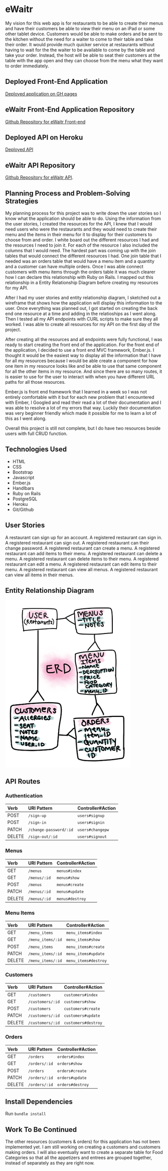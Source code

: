 # eWaitr
My vision for this web app is for restaurants to be able to create their menus and have their customers be able to view their menu on an iPad or some other tablet device. Customers would be able to make orders and be sent to the kitchen without the need for a waiter to come to their table and take their order. It would provide much quicker service at restaurants without having to wait for the the waiter to be available to come by the table and take your order. Instead, the host will be able to seat their customers at the table with the app open and they can choose from the menu what they want to order immediately.

## Deployed Front-End Application
[Deployed application on GH pages](https://katwu90.github.io/eWaitr/)

## eWaitr Front-End Application Repository
[Github Repository for eWaitr Front-end](https://github.com/katwu90/eWaitr)

## Deployed API on Heroku
[Deployed API](https://ewaitr.herokuapp.com/)

## eWaitr API Repository
[Github Repository for eWaitr API](https://github.com/katwu90/eWaitr-rails-back-end).

## Planning Process and Problem-Solving Strategies
My planning process for this project was to write down the user stories so I know what the application should be able to do. Using the information from the user stories, I created the resources for the API, I knew that I would need users who were the restaurants and they would need to create their menu and the items in their menu for it to display for their customers to choose from and order. I white board out the different resources I had and the resources I need to join it. For each of the resource I also included the columns that I would need. The hardest part was coming up with the join tables that would connect the different resources I had. One join table that I needed was an orders table that would have a menu item and a quantity and a customer can have multiple orders. Once I was able connect customers with menu items through the orders table it was much clearer how I can declare this relationship with Ruby on Rails. I mapped out this relationship in a Entity Relationship Diagram before creating my resources for my API.

After I had my user stories and entity relationship diagram, I sketched out a wireframe that shows how the application will display this information to the user. Once everything was planned out, I got started on creating the back end one resource at a time and adding in the relatioships as I went along. Then I tested all my API endpoints with CURL scripts to make sure they all worked. I was able to create all resources for my API on the first day of the project.

After creating all the resources and all endpoints were fully functional, I was ready to start creating the front end of the application. For the front end of the application, I decided to use a front end MVC framework, Ember.js. I thought it would be the easiest way to display all the information that I have for all my resources because I would be able create a component for how one item in my resource looks like and be able to use that same component for all the other items in my resource. And since there are so many routes, it is easier to use for the user to interact with when you have different URL paths for all those resources.

Ember.js is front end framework that I learned in a week so I was not entirely comfortable with it but for each new problem that I encountered with Ember, I Googled and read their read a lot of their documentation and I was able to resolve a lot of my errors that way. Luckily their documentation was very beginner friendly which made it possible for me to learn a lot of this as I went along.

Overall this project is still not complete, but I do have two resources beside users with full CRUD function.

## Technologies Used
- HTML
- CSS
- Bootstrap
- Javascript
- Ember.js
- Handlbars
- Ruby on Rails
- PostgreSQL
- Heroku
- Git/Github

## User Stories
A restaurant can sign up for an account.
A registered restaurant can sign in.
A registered restaurant can sign out.
A registered restaurant can their change password.
A registered restaurant can create a menu.
A registered restaurant can add items to their menu.
A registered restaurant can delete a menu.
A registered restaurant can delete items to their menu.
A registered restaurant can edit a menu.
A registered restaurant can edit items to their menu.
A registered restaurant can view all menus.
A registered restaurant can view all items in their menus.

## Entity Relationship Diagram
<img src="./ERD.jpg" width="400px">

## API Routes

### Authentication

| Verb   | URI Pattern            | Controller#Action |
|:-------|:-----------------------|:------------------|
| POST   | `/sign-up`             | `users#signup`    |
| POST   | `/sign-in`             | `users#signin`    |
| PATCH  | `/change-password/:id` | `users#changepw`  |
| DELETE | `/sign-out/:id`        | `users#signout`   |

### Menus
| Verb   | URI Pattern  | Controller#Action |
|:-------|:-------------|:------------------|
| GET    | `/menus`     | `menus#index`     |
| GET    | `/menus/:id` | `menus#show`      |
| POST   | `/menus`     | `menus#create`    |
| PATCH  | `/menus/:id` | `menus#update`    |
| DELETE | `/menus/:id` | `menus#destroy`   |

### Menu Items
| Verb   | URI Pattern       | Controller#Action      |
|:-------|:------------------|:-----------------------|
| GET    | `/menu_items`     | `menu_items#index`     |
| GET    | `/menu_items/:id` | `menu_items#show`      |
| POST   | `/menu_items`     | `menu_items#create`    |
| PATCH  | `/menu_items/:id` | `menu_items#update`    |
| DELETE | `/menu_items/:id` | `menu_items#destroy`   |

### Customers
| Verb   | URI Pattern      | Controller#Action     |
|:-------|:-----------------|:----------------------|
| GET    | `/customers`     | `customers#index`     |
| GET    | `/customers/:id` | `customers#show`      |
| POST   | `/customers`     | `customers#create`    |
| PATCH  | `/customers/:id` | `customers#update`    |
| DELETE | `/customers/:id` | `customers#destroy`   |

### Orders
| Verb   | URI Pattern   | Controller#Action  |
|:-------|:--------------|:-------------------|
| GET    | `/orders`     | `orders#index`     |
| GET    | `/orders/:id` | `orders#show`      |
| POST   | `/orders`     | `orders#create`    |
| PATCH  | `/orders/:id` | `orders#update`    |
| DELETE | `/orders/:id` | `orders#destroy`   |

## Install Dependencies
Run `bundle install`

## Work To Be Continued
The other resources (customers & orders) for this application has not been implemented yet. I am still working on creating a customers and customers making orders. I will also eventually want to create a separate table for Food Categories so that all the appetizers and entrees are grouped together, instead of separately as they are right now.
